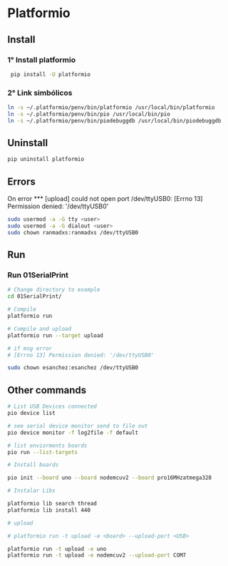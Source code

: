 Platformio
==========

## Install

### 1° Install platformio

```bash
 pip install -U platformio
```

### 2° Link simbólicos

```bash
ln -s ~/.platformio/penv/bin/platformio /usr/local/bin/platformio
ln -s ~/.platformio/penv/bin/pio /usr/local/bin/pio
ln -s ~/.platformio/penv/bin/piodebuggdb /usr/local/bin/piodebuggdb
```

## Uninstall

```bash
pip uninstall platformio
```

## Errors

On error 
*** [upload] could not open port /dev/ttyUSB0: [Errno 13] Permission denied: '/dev/ttyUSB0'

```bash
sudo usermod -a -G tty <user>
sudo usermod -a -G dialout <user>
sudo chown ranmadxs:ranmadxs /dev/ttyUSB0
```

## Run

### Run 01SerialPrint

```bash
# Change directory to example
cd 01SerialPrint/

# Compile
platformio run

# Compile and upload
platformio run --target upload

# if msg error 
# [Errno 13] Permission denied: '/dev/ttyUSB0'

sudo chown esanchez:esanchez /dev/ttyUSB0
```

## Other commands

```bash
# List USB Devices connected
pio device list

# see serial device monitor send to file out
pio device monitor -f log2file -f default

# list enviorments boards
pio run --list-targets

# Install boards 

pio init --board uno --board nodemcuv2 --board pro16MHzatmega328

# Instalar Libs

platformio lib search thread
platformio lib install 440

# upload 

# platformio run -t upload -e <board> --upload-port <USB>

platformio run -t upload -e uno
platformio run -t upload -e nodemcuv2 --upload-port COM7 

```




